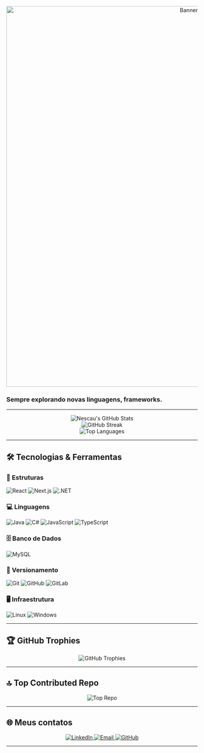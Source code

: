 <!-- 🎮 Nescau's GitHub Profile - Banner animado -->
<p align="center">
  <img src="https://i.pinimg.com/originals/f9/b8/8d/f9b88deeae101d6a8572063bb63c286e.gif" alt="Banner Nescau" width="1000"/>
</p>


### Sempre explorando novas linguagens, frameworks. 



---

<!-- GitHub Stats centralizados -->
<p align="center">
  <img src="https://github-readme-stats.vercel.app/api?username=JChagasS&show_icons=true&theme=github_dark&include_all_commits=true&count_private=true" alt="Nescau's GitHub Stats"/><br/>
  <img src="https://nirzak-streak-stats.vercel.app/?user=JChagasS&theme=github_dark" alt="GitHub Streak"/><br/>
  <img src="https://github-readme-stats.vercel.app/api/top-langs/?username=JChagasS&layout=compact&theme=github_dark" alt="Top Languages"/>
</p>

---

## 🛠 Tecnologias & Ferramentas

### 🚀 Estruturas
![React](https://img.shields.io/badge/React-20232A?style=for-the-badge&logo=react&logoColor=61DAFB)
![Next.js](https://img.shields.io/badge/Next.js-000000?style=for-the-badge&logo=nextdotjs&logoColor=white)
![.NET](https://img.shields.io/badge/.NET-512BD4?style=for-the-badge&logo=dotnet&logoColor=white)

### 💻 Linguagens
![Java](https://img.shields.io/badge/Java-ED8B00?style=for-the-badge&logo=openjdk&logoColor=white)
![C#](https://img.shields.io/badge/C%23-239120?style=for-the-badge&logo=c-sharp&logoColor=white)
![JavaScript](https://img.shields.io/badge/JavaScript-F7DF1E?style=for-the-badge&logo=javascript&logoColor=black)
![TypeScript](https://img.shields.io/badge/TypeScript-007ACC?style=for-the-badge&logo=typescript&logoColor=white)

### 🗄 Banco de Dados
![MySQL](https://img.shields.io/badge/MySQL-005C84?style=for-the-badge&logo=mysql&logoColor=white)

### 🔧 Versionamento
![Git](https://img.shields.io/badge/GIT-E44C30?style=for-the-badge&logo=git&logoColor=white)
![GitHub](https://img.shields.io/badge/GitHub-181717?style=for-the-badge&logo=github&logoColor=white)
![GitLab](https://img.shields.io/badge/GitLab-FCA121?style=for-the-badge&logo=gitlab&logoColor=white)

### 🖥 Infraestrutura
![Linux](https://img.shields.io/badge/Linux-FCC624?style=for-the-badge&logo=linux&logoColor=black)
![Windows](https://img.shields.io/badge/Windows-0078D6?style=for-the-badge&logo=windows&logoColor=white)

---

## 🏆 GitHub Trophies
<p align="center">
  <img src="https://github-profile-trophy.vercel.app/?username=JChagasS&theme=radical&no-frame=false&no-bg=false&margin-w=4" alt="GitHub Trophies"/>
</p>

---

## 🔝 Top Contributed Repo
<p align="center">
  <img src="https://github-contributor-stats.vercel.app/api?username=JChagasS&limit=5&theme=github_dark&combine_all_yearly_contributions=true" alt="Top Repo"/>
</p>

---

## 🌐 Meus contatos
<p align="center">
  <a href="https://www.linkedin.com/in/jessica-chagas-44a458187">
    <img src="https://img.shields.io/badge/LinkedIn-blue?style=for-the-badge&logo=linkedin&logoColor=white" alt="LinkedIn"/>
  </a>
  
  <a href="mailto:jessicachagasjf1@gmail.com">
    <img src="https://img.shields.io/badge/Email-D14836?style=for-the-badge&logo=gmail&logoColor=white" alt="Email"/>
  </a>
  
  <a href="https://github.com/JChagasS">
    <img src="https://img.shields.io/badge/GitHub-black?style=for-the-badge&logo=github&logoColor=white" alt="GitHub"/>
  </a>
</p>


---



<!-- Proudly created with GPRM ( https://gprm.itsvg.in ) -->
